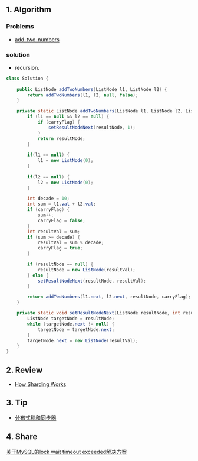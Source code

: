 ## 1. Algorithm
### Problems 
- [add-two-numbers](https://leetcode-cn.com/problems/add-two-numbers/)
  
### solution
- recursion.

```java
class Solution {
    
    public ListNode addTwoNumbers(ListNode l1, ListNode l2) {
        return addTwoNumbers(l1, l2, null, false);
    }

    private static ListNode addTwoNumbers(ListNode l1, ListNode l2, ListNode resultNode, boolean carryFlag) {
        if (l1 == null && l2 == null) {
            if (carryFlag) {
                setResultNodeNext(resultNode, 1);
            }
            return resultNode;
        }
        
        if(l1 == null) {
            l1 = new ListNode(0);
        }
        
        if(l2 == null) {
            l2 = new ListNode(0);
        }

        int decade = 10;
        int sum = l1.val + l2.val;
        if (carryFlag) {
            sum++;
            carryFlag = false;
        }
        int resultVal = sum;
        if (sum >= decade) {
            resultVal = sum % decade;
            carryFlag = true;
        }

        if (resultNode == null) {
            resultNode = new ListNode(resultVal);
        } else {
            setResultNodeNext(resultNode, resultVal);
        }

        return addTwoNumbers(l1.next, l2.next, resultNode, carryFlag);
    }

    private static void setResultNodeNext(ListNode resultNode, int resultVal) {
        ListNode targetNode = resultNode;
        while (targetNode.next != null) {
            targetNode = targetNode.next;
        }
        targetNode.next = new ListNode(resultVal);
    }
}
```
## 2. Review
- [How Sharding Works](https://medium.com/@jeeyoungk/how-sharding-works-b4dec46b3f6)
  

## 3. Tip
- [分布式锁和同步器](https://github.com/redisson/redisson/wiki/8.-%E5%88%86%E5%B8%83%E5%BC%8F%E9%94%81%E5%92%8C%E5%90%8C%E6%AD%A5%E5%99%A8)
  
## 4. Share
[关于MySQL的lock wait timeout exceeded解决方案](https://segmentfault.com/a/1190000015314171?utm_source=tag-newest)
